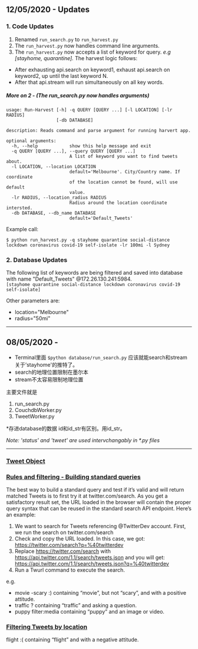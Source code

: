 ## 12/05/2020 - Updates

### 1. Code Updates
1. Renamed `run_search.py` to `run_harvest.py`
2. The `run_harvest.py` now handles command line arguments.
3. The `run_harvest.py` now accepts a list of keyword for query. *e.g [stayhome, quarantine].*  The harvest logic follows: <br>
  - After exhausting api.search on keyword1, exhaust api.search on keyword2, up until the last keyword N. <br>
  - After that api.stream will run simultaneously on all key words.


##### More on 2 - (The run_search.py now handles arguments)
```shell
usage: Run-Harvest [-h] -q QUERY [QUERY ...] [-l LOCATION] [-lr RADIUS]
                   [-db DATABASE]

description: Reads command and parse argument for running harvert app.

optional arguments:
  -h, --help            show this help message and exit
  -q QUERY [QUERY ...], --query QUERY [QUERY ...]
                        A list of keyword you want to find tweets about.
  -l LOCATION, --location LOCATION
                        default='Melbourne'. City/Country name. If coordinate
                        of the location cannot be found, will use default
                        value.
  -lr RADIUS, --location_radius RADIUS
                        Radius around the location coordinate intersted.
  -db DATABASE, --db_name DATABASE
                        default='Default_Tweets'
```

Example call:

```shell
$ python run_harvest.py -q stayhome quarantine social-distance lockdown coronavirus covid-19 self-isolate -lr 100mi -l Sydney
```
### 2. Database Updates
The following list of keywords are being filtered and saved into database with name "Default_Tweets" @172.26.130.241:5984. <br>
`[stayhome quarantine social-distance lockdown coronavirus covid-19 self-isolate]`

Other parameters are:
- location="Melbourne"
- radius="50mi"


---

## 08/05/2020 -
- Terminal里面 `$python database/run_search.py` 应该就能search和stream关于’stayhome'的推特了。
- search的地理位置限制在墨尔本
- stream不太容易限制地理位置

主要文件就是
1. run_search.py
2. CouchdbWorker.py
3. TweetWorker.py

\*存进database的数据 id和id_str有区别。用id_str。

*Note: 'status' and 'tweet' are used intervchangably in \*.py files*

---
### [Tweet Object](https://developer.twitter.com/en/docs/tweets/data-dictionary/overview/intro-to-tweet-json)

### [Rules and filtering - Building standard queries](https://developer.twitter.com/en/docs/tweets/rules-and-filtering/overview/standard-operators)

The best way to build a standard query and test if it’s valid and will return matched Tweets is to first try it at twitter.com/search. As you get a satisfactory result set, the URL loaded in the browser will contain the proper query syntax that can be reused in the standard search API endpoint. Here’s an example:
1. We want to search for Tweets referencing @TwitterDev account. First, we run the search on twitter.com/search
2. Check and copy the URL loaded. In this case, we got: https://twitter.com/search?q=%40twitterdev
3. Replace https://twitter.com/search with https://api.twitter.com/1.1/search/tweets.json and you will get: https://api.twitter.com/1.1/search/tweets.json?q=%40twitterdev
4. Run a Twurl command to execute the search.

e.g.
- movie -scary :)	containing “movie”, but not “scary”, and with a positive attitude.
- traffic ?	containing “traffic” and asking a question.
- puppy filter:media	containing “puppy” and an image or video.

### [Filtering Tweets by location](https://developer.twitter.com/en/docs/tutorials/filtering-tweets-by-location)
flight :(	containing “flight” and with a negative attitude.
